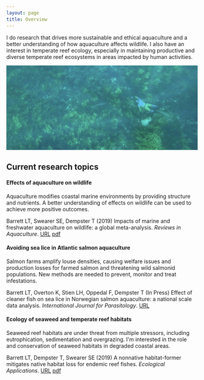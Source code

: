 ```yaml
---
layout: page
title: Overview
---
```


I do research that drives more sustainable and ethical aquaculture and a better understanding of how aquaculture affects wildlife. I also have an interest in temperate reef ecology, especially in maintaining productive and diverse temperate reef ecosystems in areas impacted by human activities. 
  
![photographing dusky morwong](duskystalking.jpg "photo credit: Ian Johnston")  
  
## Current research topics
    
#### **Effects of aquaculture on wildlife**
Aquaculture modifies coastal marine environments by providing structure and nutrients. A better understanding of effects on wildlife can be used to achieve more positive outcomes.  
  
Barrett LT, Swearer SE, Dempster T (2019) Impacts of marine and freshwater aquaculture on wildlife: a global meta-analysis. *Reviews in Aquaculture*. [URL](https://doi.org/10.1111/RAQ.12277) [pdf](https://github.com/neoodax/research/blob/master/Barrett%20et%20al%202018%20RAQ%20wildlife.pdf)
  
#### **Avoiding sea lice in Atlantic salmon aquaculture**
Salmon farms amplify louse densities, causing welfare issues and production losses for farmed salmon and threatening wild salmonid populations. New methods are needed to prevent, monitor and treat infestations.  
  
Barrett LT, Overton K, Stien LH, Oppedal F, Dempster T (In Press) Effect of cleaner fish on sea lice in Norwegian   salmon aquaculture: a national scale data analysis. *International Journal for Parasitology*. [URL](https://doi.org/10.1016/j.ijpara.2019.12.005)  
  
#### **Ecology of seaweed and temperate reef habitats**
Seaweed reef habitats are under threat from multiple stressors, including eutrophication, sedimentation and overgrazing. I'm interested in the role and conservation of seaweed habitats in degraded coastal areas.  

Barrett LT, Dempster T, Swearer SE (2019) A nonnative habitat-former mitigates native habitat loss for endemic reef fishes. *Ecological Applications*. [URL](https://doi.org/10.1002/eap.1956) [pdf](https://github.com/neoodax/research/blob/master/Barrett%20et%20al%202019%20Ecol%20Apps%20wakame.pdf)  
